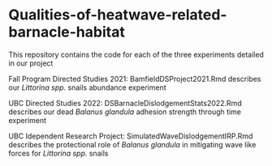 # Qualities-of-heatwave-related-barnacle-habitat

This repository contains the code for each of the three experiments detailed in our project
 
  Fall Program Directed Studies 2021: BamfieldDSProject2021.Rmd describes our _Littorina spp._ snails abundance experiment
  
  UBC Directed Studies 2022: DSBarnacleDislodgementStats2022.Rmd describes our dead _Balanus glandula_ adhesion strength through time experiment
  
  UBC Idependent Research Project: SimulatedWaveDislodgementIRP.Rmd describes the protectional role of _Balanus glandula_ in mitigating wave like forces                                                                        for _Littorina spp._ snails 

